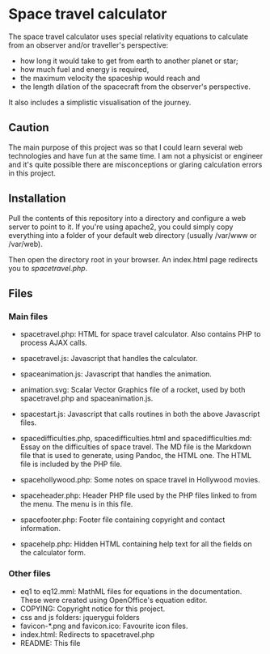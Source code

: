 # Space travel calculator

The space travel calculator uses special relativity equations to calculate from an observer and/or traveller's perspective:

- how long it would take to get from earth to another planet or star;
- how much fuel and energy is required,
- the maximum velocity the spaceship would reach and
- the length dilation of the spacecraft from the observer's perspective.

It also includes a simplistic visualisation of the journey.

## Caution

The main purpose of this project was so that I could learn several web
technologies and have fun at the same time. I am not a physicist or
engineer and it's quite possible there are misconceptions or glaring
calculation errors in this project. 

## Installation

Pull the contents of this repository into a directory and
configure a web server to point to it. If you're using apache2, you
could simply copy everything into a folder of your default web directory (usually /var/www or /var/web). 

Then open the directory root in your browser. An index.html page
redirects you to *spacetravel.php*.

## Files

### Main files

- spacetravel.php: HTML for space travel calculator. Also contains PHP to process AJAX calls.

- spacetravel.js: Javascript that handles the calculator.

- spaceanimation.js: Javascript that handles the animation.

- animation.svg: Scalar Vector Graphics file of a rocket, used by both spacetravel.php and spaceanimation.js.      

- spacestart.js: Javascript that calls routines in both the above Javascript files.

- spacedifficulties.php, spacedifficulties.html and spacedifficulties.md: Essay on the difficulties of space travel. The MD file is the Markdown file that is used to generate, using Pandoc, the HTML one. The HTML file is included by the PHP file.

- spacehollywood.php: Some notes on space travel in Hollywood movies.

- spaceheader.php: Header PHP file used by the PHP files linked to from the menu. The menu is in this file.

- spacefooter.php: Footer file containing copyright and contact information.

- spacehelp.php: Hidden HTML containing help text for all the fields on the calculator form.

### Other files

- eq1 to eq12.mml: MathML files for equations in the documentation. These were created using OpenOffice's equation editor. 
- COPYING: Copyright notice for this project.
- css and js folders: jquerygui folders
- favicon-*.png and favicon.ico: Favourite icon files.
- index.html: Redirects to spacetravel.php
- README: This file

